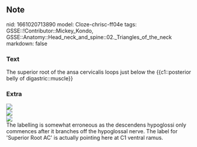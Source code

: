 ## Note
nid: 1661020713890
model: Cloze-chrisc-ff04e
tags: GSSE::!Contributor::Mickey_Kondo, GSSE::Anatomy::Head_neck_and_spine::02._Triangles_of_the_neck
markdown: false

### Text
The superior root of the ansa cervicalis loops just below the {{c1::posterior belly of digastric::muscle}}

### Extra
<img src="21896f317d0bf96ea492f3d509735a.png">
<div><img src=
"paste-5411fe56b048666339f41efc9ff0f8895ab396cb.jpg"></div>
<div>
  <img src= 
  "Superior-root-of-the-ansa-cervicalis-AC-located-below-the-posterior-belly-of-the.png">
  <div>
    The labelling is somewhat erroneous as the descendens
    hypoglossi only commences after it branches off the hypoglossal
    nerve. The label for 'Superior Root AC' is actually pointing
    here at C1 ventral ramus.
  </div>
</div>

